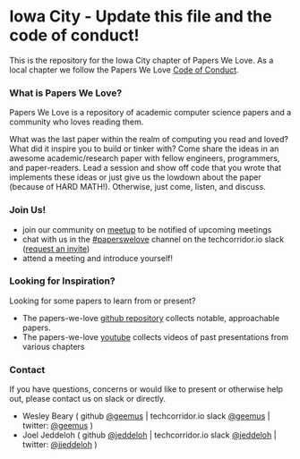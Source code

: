 # Iowa City - Update this file and the code of conduct!

This is the repository for the Iowa City chapter of Papers We Love. As a local chapter we follow the Papers We Love [Code of Conduct](https://github.com/papers-we-love/iowa-city/blob/master/code-of-conduct.md).

### What is Papers We Love?

Papers We Love is a repository of academic computer science papers and a community who loves reading them.

What was the last paper within the realm of computing you read and loved?
What did it inspire you to build or tinker with?
Come share the ideas in an awesome academic/research paper with fellow engineers, programmers, and paper-readers.
Lead a session and show off code that you wrote that implements these ideas or just give us the lowdown about the paper (because of HARD MATH!).
Otherwise, just come, listen, and discuss.

### Join Us!

- join our community on [meetup](https://www.meetup.com/techcorridorio) to be notified of upcoming meetings
- chat with us in the [#paperswelove](https://techcorridorio.slack.com/messages/paperswelove) channel on the techcorridor.io slack ([request an invite](https://techcorridorio-slackin.herokuapp.com/))
- attend a meeting and introduce yourself!

### Looking for Inspiration?

Looking for some papers to learn from or present?

- The papers-we-love [github repository](https://github.com/papers-we-love/papers-we-love) collects notable, approachable papers.
- The papers-we-love [youtube](https://www.youtube.com/user/PapersWeLove/videos) collects videos of past presentations from various chapters

### Contact

If you have questions, concerns or would like to present or otherwise help out, please contact us on slack or directly.

- Wesley Beary ( github [@geemus](https://github.com/geemus) | techcorridor.io slack [@geemus](https://techcorridorio.slack.com/messages/@geemus) | twitter: [@geemus](https://twitter.com/geemus) )
- Joel Jeddeloh ( github [@jeddeloh](https://github.com/jeddeloh) | techcorridor.io slack [@jeddeloh](https://techcorridorio.slack.com/messages/@jeddeloh) | twitter: [@jjeddeloh](https://twitter.com/jjeddeloh) )
